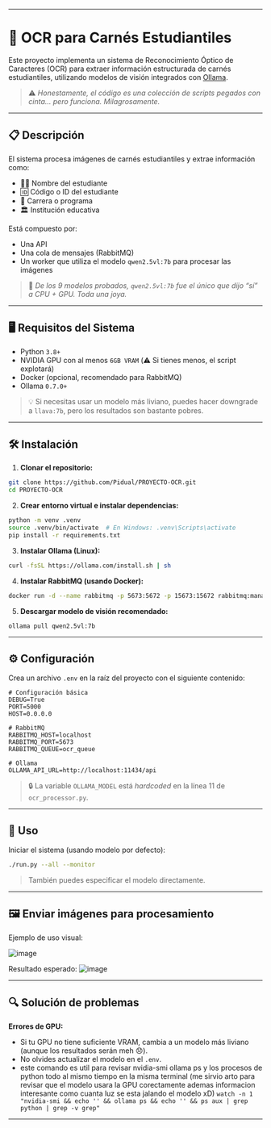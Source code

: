 
---

# 🧠 OCR para Carnés Estudiantiles

Este proyecto implementa un sistema de Reconocimiento Óptico de Caracteres (OCR) para extraer información estructurada de carnés estudiantiles, utilizando modelos de visión integrados con [Ollama](https://ollama.com/).

> ⚠️ *Honestamente, el código es una colección de scripts pegados con cinta... pero funciona. Milagrosamente.*

---

## 📋 Descripción

El sistema procesa imágenes de carnés estudiantiles y extrae información como:

* 🧑‍🎓 Nombre del estudiante
* 🆔 Código o ID del estudiante
* 🧭 Carrera o programa
* 🏛️ Institución educativa

Está compuesto por:

* Una API
* Una cola de mensajes (RabbitMQ)
* Un worker que utiliza el modelo `qwen2.5vl:7b` para procesar las imágenes

> 🎯 *De los 9 modelos probados, `qwen2.5vl:7b` fue el único que dijo “sí” a CPU + GPU. Toda una joya.*

---

## 🖥️ Requisitos del Sistema

* Python `3.8+`
* NVIDIA GPU con al menos `6GB VRAM` (⚠️ Si tienes menos, el script explotará)
* Docker (opcional, recomendado para RabbitMQ)
* Ollama `0.7.0+`

> 💡 Si necesitas usar un modelo más liviano, puedes hacer downgrade a `llava:7b`, pero los resultados son bastante pobres.

---

## 🛠️ Instalación

1. **Clonar el repositorio:**

```bash
git clone https://github.com/Pidual/PROYECTO-OCR.git
cd PROYECTO-OCR
```

2. **Crear entorno virtual e instalar dependencias:**

```bash
python -m venv .venv
source .venv/bin/activate  # En Windows: .venv\Scripts\activate
pip install -r requirements.txt
```

3. **Instalar Ollama (Linux):**

```bash
curl -fsSL https://ollama.com/install.sh | sh
```

4. **Instalar RabbitMQ (usando Docker):**

```bash
docker run -d --name rabbitmq -p 5673:5672 -p 15673:15672 rabbitmq:management
```

5. **Descargar modelo de visión recomendado:**

```bash
ollama pull qwen2.5vl:7b
```

---

## ⚙️ Configuración

Crea un archivo `.env` en la raíz del proyecto con el siguiente contenido:

```env
# Configuración básica
DEBUG=True
PORT=5000
HOST=0.0.0.0

# RabbitMQ
RABBITMQ_HOST=localhost
RABBITMQ_PORT=5673
RABBITMQ_QUEUE=ocr_queue

# Ollama
OLLAMA_API_URL=http://localhost:11434/api
```

> 🔒 La variable `OLLAMA_MODEL` está *hardcoded* en la línea 11 de `ocr_processor.py`.

---

## 🚀 Uso

Iniciar el sistema (usando modelo por defecto):

```bash
./run.py --all --monitor
```

> También puedes especificar el modelo directamente.

---

## 🖼️ Enviar imágenes para procesamiento

Ejemplo de uso visual:

![image](https://github.com/user-attachments/assets/ce528db0-6365-41f3-87e5-3deb6432f974)

Resultado esperado:
![image](https://github.com/user-attachments/assets/031e2d7f-a391-4087-9ebd-ed91dcc277a9)

---

## 🔍 Solución de problemas

**Errores de GPU:**

* Si tu GPU no tiene suficiente VRAM, cambia a un modelo más liviano (aunque los resultados serán meh 😞).
* No olvides actualizar el modelo en el `.env`.
* este comando es util para revisar nvidia-smi ollama ps y los procesos de python todo al mismo tiempo en la misma terminal (me sirvio arto para revisar que el modelo usara la GPU corectamente ademas informacion interesante como cuanta luz se esta jalando el modelo xD) `watch -n 1 "nvidia-smi && echo '' && ollama ps && echo '' && ps aux | grep python | grep -v grep"`


---
